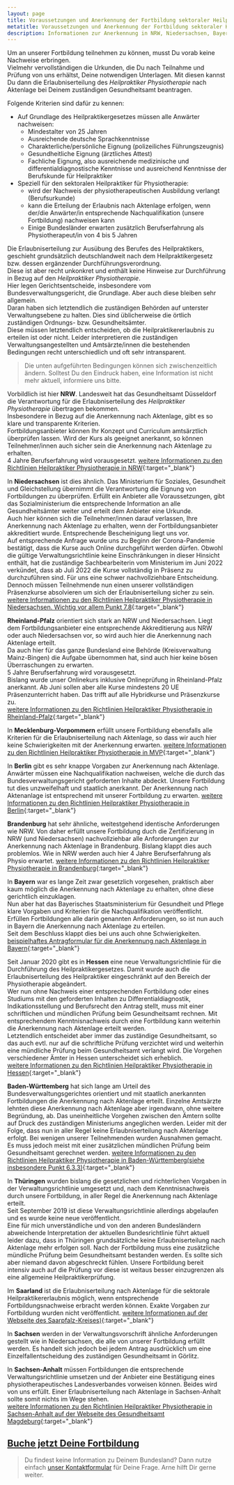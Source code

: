 ```yaml
---
layout: page
title: Voraussetzungen und Anerkennung der Fortbildung sektoraler Heilpraktiker Physiotherapie
metatitle: Voraussetzungen und Anerkennung der Fortbildung sektoraler Heilpraktiker Physiotherapie
description: Informationen zur Anerkennung in NRW, Niedersachsen, Bayern, Baden-Württemberg, Hessen, Sachsen-Anhalt, Brandenburg, Mecklenburg-Vorpommern und anderen Bundesländern
---
```


Um an unserer Fortbildung teilnehmen zu können, musst Du vorab keine Nachweise erbringen.  
Vielmehr vervollständigen die Urkunden, die Du nach Teilnahme und Prüfung von uns erhältst, Deine notwendigen Unterlagen.
Mit diesen kannst Du dann die Erlaubniserteilung des <em>Heilpraktiker Physiotherapie</em> nach Aktenlage bei Deinem zuständigen Gesundheitsamt beantragen.

Folgende Kriterien sind dafür zu kennen:

- Auf Grundlage des Heilpraktikergesetzes müssen alle Anwärter nachweisen:
  - Mindestalter von 25 Jahren
  - Ausreichende deutsche Sprachkenntnisse
  - Charakterliche/persönliche Eignung \(polizeiliches Führungszeugnis\)
  - Gesundheitliche Eignung \(ärztliches Attest\)
  - Fachliche Eignung, also ausreichende medizinische und differentialdiagnostische Kenntnisse und ausreichend Kenntnisse der Berufskunde für Heilpraktiker
- Speziell für den sektoralen Heilpraktiker für Physiotherapie:
  - wird der Nachweis der physiotherapeutischen Ausbildung verlangt \(Berufsurkunde\)
  - kann die Erteilung der Erlaubnis nach Aktenlage erfolgen, wenn der/die Anwärter/in entsprechende Nachqualifikation \(unsere Fortbildung\) nachweisen kann
  - Einige Bundesländer erwarten zusätzlich Berufserfahrung als Physiotherapeut/in von 4 bis 5 Jahren

Die Erlaubniserteilung zur Ausübung des Berufes des Heilpraktikers, geschieht grundsätzlich deutschlandweit nach dem Heilpraktikergesetz bzw. dessen ergänzender Durchführungsverordnung.  
Diese ist aber recht unkonkret und enthält keine Hinweise zur Durchführung in Bezug auf den <em>Heilpraktiker Physiotherapie</em>.  
Hier legen Gerichtsentscheide, insbesondere vom Bundesverwaltungsgericht, die Grundlage. Aber auch diese bleiben sehr allgemein.  
Daran haben sich letztendlich die zuständigen Behörden auf unterster Verwaltungsebene zu halten. Dies sind üblicherweise die örtlich zuständigen Ordnungs- bzw. Gesundheitsämter.  
Diese müssen letztendlich entscheiden, ob die Heilpraktikererlaubnis zu erteilen ist oder nicht.
Leider interpretieren die zuständigen Verwaltungsangestellten und Amtsärzte/innen die bestehenden Bedingungen recht unterschiedlich und oft sehr intransparent.

 > Die unten aufgeführten Bedingungen können sich zwischenzeitlich ändern. Solltest Du den Eindruck haben, eine Information ist nicht mehr aktuell, informiere uns bitte.

Vorbildlich ist hier **NRW**. Landesweit hat das Gesundheitsamt Düsseldorf die Verantwortung für die Erlaubniserteilung des <em>Heilpraktiker Physiotherapie</em> übertragen bekommen.  
Insbesondere in Bezug auf die Anerkennung nach Aktenlage, gibt es so klare und transparente Kriterien.  
Fortbildungsanbieter können Ihr Konzept und Curriculum amtsärztlich überprüfen lassen. Wird der Kurs als geeignet anerkannt, so können Teilnehmer/innen auch sicher sein die Anerkennung nach Aktenlage zu erhalten.  
4 Jahre Berufserfahrung wird vorausgesetzt. [weitere Informationen zu den Richtlinien Heilpraktiker Physiotherapie in NRW](https://www.duesseldorf.de/gesundheitsamt/fachpublikum-fortbildungen/heilpraktiker/kriterienkatalog-hp-physiotherapie){:target="_blank"}


In **Niedersachsen** ist dies ähnlich. Das Ministerium für Soziales, Gesundheit und Gleichstellung übernimmt die Verantwortung die Eignung von Fortbildungen zu überprüfen. Erfüllt ein Anbieter alle Voraussetzungen, gibt das Sozialministerium die entsprechende Information an alle Gesundheitsämter weiter und erteilt dem Anbieter eine Urkunde.  
Auch hier können sich die Teilnehmer/innen darauf verlassen, Ihre Anerkennung nach Aktenlage zu erhalten, wenn der Fortbildungsanbieter akkreditiert wurde. Entsprechende Bescheinigung liegt uns vor.  
Auf entsprechende Anfrage wurde uns zu Beginn der Corona-Pandemie bestätigt, dass die Kurse auch Online durchgeführt werden dürfen. Obwohl die gültige Verwaltungsrichtlinie keine Einschränkungen in dieser Hinsicht enthält, hat die zuständige Sachbearbeiterin vom Ministerium im Juni 2022 verkündet, dass ab Juli 2022 die Kurse vollständig in Präsenz zu durchzuführen sind. Für uns eine schwer nachvollziehbare Entscheidung. Dennoch müssen Teilnehmende nun einen unserer vollständigen Präsenzkurse absolvieren um sich der Erlaubniserteilung sicher zu sein.  
  [weitere Informationen zu den Richtlinien Heilpraktiker Physiotherapie in Niedersachsen. Wichtig vor allem Punkt 7.8](https://www.soziales.niedersachsen.de/download/401/Richtlinie_zur_Durchfuehrung_des_Verfahrens_zur_Erteilung_einer_Erlaubnis_nach_dem_Heilpraktikergesetz.pdf){:target="_blank"}
  
**Rheinland-Pfalz** orientiert sich stark an NRW und Niedersachsen. Liegt dem Fortbildungsanbieter eine entsprechende Akkreditierung aus NRW oder auch Niedersachsen vor, so wird auch hier die Anerkennung nach Aktenlage erteilt.  
Da auch hier für das ganze Bundesland eine Behörde \(Kreisverwaltung Mainz-Bingen\) die Aufgabe übernommen hat, sind auch hier keine bösen Überraschungen zu erwarten.  
5 Jahre Berufserfahrung wird vorausgesetzt.  
Bislang wurde unser Onlinekurs inklusive Onlineprüfung in Rheinland-Pfalz anerkannt. Ab Juni sollen aber alle Kurse mindestens 20 UE Präsenzunterricht haben. Das trifft auf alle Hybridkurse und Präsenzkurse zu.  
[weitere Informationen zu den Richtlinien Heilpraktiker Physiotherapie in Rheinland-Pfalz](https://www.mainz-bingen.de/de/Familie-Jugend-Asyl-Gesundheit-Soziales/Gesundheit/Heilpraktiker/Physiotherapie.php){:target="_blank"}
    
In **Mecklenburg-Vorpommern** erfüllt unsere Fortbildung ebensfalls alle Kriterien für die Erlaubniserteilung nach Aktenlage, so dass wir auch hier keine Schwierigkeiten mit der Anerkennung erwarten. [weitere Informationen zu den Richtlinien Heilpraktiker Physiotherapie in MVP](https://rathaus.rostock.de/media/rostock_01.a.4984.de/datei/Infoblatt%20Entscheidg%20AKL%20Phys%202018.pdf){:target="_blank"}
  
In **Berlin** gibt es sehr knappe Vorgaben zur Anerkennung nach Aktenlage. Anwärter müssen eine Nachqualifikation nachweisen, welche die durch das Bundesverwaltungsgericht geforderten Inhalte abdeckt.
Unsere Fortbildung tut dies unzweifelhaft und staatlich anerkannt. Der Anerkennung nach Aktenanlage ist entsprechend mit unserer Fortbildung zu erwarten.
[weitere Informationen zu den Richtlinien Heilpraktiker Physiotherapie in Berlin](https://www.berlin.de/ba-tempelhof-schoeneberg/politik-und-verwaltung/aemter/gesundheitsamt/heilpraktikerbereich/zulassungsvoraussetzungen-und-unterlagen-zur-antragstellung-379579.php#Physiotherapie){:target="_blank"}
  
**Brandenburg** hat sehr ähnliche, weitestgehend identische Anforderungen wie NRW. Von daher erfüllt unsere Fortbildung duch die Zertifizierung in NRW (und Niedersachsen) nachvollziehbar alle Anforderungen zur Anerkennung nach Aktenlage in Brandenburg.  Bislang klappt dies auch problemlos. Wie in NRW werden auch hier 4 Jahre Berufserfahrung als Physio erwartet. [weitere Informationen zu den Richtlinien Heilpraktiker Physiotherapie in Brandenburg](http://vv.potsdam.de/vv/Heilpraktikerueberpruefung_-_Physiotherapie__Kriterienkatalog_zur_Ueberpruefung_nach_Aktenlage_24.05.17.pdf){:target="_blank"}
  
In **Bayern** war es lange Zeit zwar gesetzlich vorgesehen, praktisch aber kaum möglich die Anerkennung nach Aktenlage zu erhalten, ohne diese gerichtlich einzuklagen.  
Nun aber hat das Bayerisches Staatsministerium für Gesundheit und Pflege klare Vorgaben und Kriterien für die Nachqualifikation veröffentlicht.  
Erfüllen Fortbildungen alle darin genannten Anforderungen, so ist nun auch in Bayern die Anerkennung nach Aktenlage zu erteilen.  
Seit dem Beschluss klappt dies bei uns auch ohne Schwierigkeiten.
[beispielhaftes Antragformular für die Anerkennung nach Aktenlage in Bayern](http://www.landkreis-wuerzburg.de/media/custom/2680_748_1.PDF?1485357217){:target="_blank"}
  
Seit Januar 2020 gibt es in **Hessen** eine neue Verwaltungsrichtlinie für die Durchführung des Heilpraktikergesetzes. Damit wurde auch die Erlaubniserteilung des Heilpraktiker eingeschränkt auf den Bereich der Physiotherapie abgeändert.  
Wer nun ohne Nachweis einer entsprechenden Fortbildung oder eines Studiums mit den geforderten Inhalten zu Differentialdiagnostik, Indikationsstellung und Berufsrecht den Antrag stellt, muss mit einer schriftlichen und mündlichen Prüfung beim Gesundheitsamt rechnen. 
Mit entsprechendem Kenntnisnachweis durch eine Fortbildung kann weiterhin die Anerkennung nach Aktenlage erteilt werden.  
Letztendlich entscheidet aber immer das zuständige Gesundheitsamt, so das auch evtl. nur auf die schriftliche Prüfung verzichtet wird und weiterhin eine mündliche Prüfung beim Gesundheitsamt verlangt wird.  Die Vorgehen verschiedener Ämter in Hessen unterscheidet sich erheblich.  
[weitere Informationen zu den Richtlinien Heilpraktiker Physiotherapie in Hessen](https://hpphysio-my.sharepoint.com/:b:/g/personal/arne_hpphysio_onmicrosoft_com/Eeil5Vj0ZsNBiZyeLroGuVcB_P536t8vW6-eUPHpU0Qcsw?e=1V7oZ5){:target="_blank"}
  
**Baden-Württemberg** hat sich lange am Urteil des Bundesverwaltungsgerichtes orientiert und mit staatlich anerkannten Fortbildungen die Anerkennung nach Aktenlage erteilt. Einzelne Amtsärzte lehnten diese Anerkennung nach Aktenlage aber irgendwann, ohne weitere Begründung, ab. Das uneinheitliche Vorgehen zwischen den Ämtern sollte auf Druck des zuständigen Ministeriums angeglichen werden. Leider mit der Folge, dass nun in aller Regel keine Erlaubniserteilung nach Aktenlage erfolgt. Bei wenigen unserer Teilnehmenden wurden Ausnahmen gemacht. Es muss jedoch meist mit einer zusätzlichen mündlichen Prüfung beim Gesundheitsamt gerechnet werden.
[weitere Informationen zu den Richtlinien Heilpraktiker Physiotherapie in Baden-Württemberg(siehe insbesondere Punkt 6.3.3)](https://www.kreis-tuebingen.de/site/LRA-Tuebingen-Internet-Root/get/params_E535554938/610654/Verwaltungsvorschrift%20des%20Sozialministeriums%20zur%20Durchf%C3%BChrung%20des%20Heilpraktikergesetzes.pdf){:target="_blank"}

In **Thüringen** wurden bislang die gesetzlichen und richterlichen Vorgaben in der Verwaltungsrichtlinie umgesetzt und, nach dem Kenntnisnachweis durch unsere Fortbildung, in aller Regel die Anerkennung nach Aktenlage erteilt.  
Seit September 2019 ist diese Verwaltungsrichtlinie allerdings abgelaufen und es wurde keine neue veröffentlicht.  
Eine für mich unverständliche und von den anderen Bundesländern abweichende Interpretation der aktuellen Bundesrichtlinie führt aktuell leider dazu, dass in Thüringen grundsätzliche keine Erlaubniserteilung nach Aktenlage mehr erfolgen soll. Nach der Fortbildung muss eine zusätzliche mündliche Prüfung beim Gesundheitsamt bestanden werden.
Es sollte sich aber niemand davon abgeschreckt fühlen. Unsere Fortbildung bereit intensiv auch auf die Prüfung vor diese ist weitaus besser einzugrenzen als eine allgemeine Heilpraktikerprüfung.

Im **Saarland** ist die Erlaubniserteilung nach Aktenlage für die sektorale Heilpraktikererlaubnis möglich, wenn entsprechende Fortbildungsnachweise erbracht werden können. Exakte Vorgaben zur Fortbildung wurden nicht veröffentlicht. [weitere Informationen auf der Webseite des Saarpfalz-Kreises)](https://www.saarpfalz-kreis.de/sicherheit-ordnung/heilpraktikererlaubnisverfahren#){:target="_blank"}

In **Sachsen** werden in der Verwaltungsvorschrift ähnliche Anforderungen gestellt wie in Niedersachsen, die alle von unserer Fortbildung erfüllt werden. Es handelt sich jedoch bei jedem Antrag ausdrücklich um eine Einzelfallentscheidung des zuständigen Gesundheitsamt in Görlitz.
  
In **Sachsen-Anhalt** müssen Fortbildungen die entsprechende Verwaltungsrichtlinie umsetzen und der Anbieter eine Bestätigung eines physiotherapeutisches Landesverbandes vorweisen können. Beides wird von uns erfüllt. Einer Erlaubniserteilung nach Aktenlage in Sachsen-Anhalt sollte somit nichts im Wege stehen.  
[weitere Informationen zu den Richtlinien Heilpraktiker Physiotherapie in Sachsen-Anhalt auf der Webseite des Gesundheitsamt Magdeburg](https://www.magdeburg.de/Start/B%C3%3Frger-Stadt/Verwaltung-Service/B%C3%3FrgerService/B%C3%3FrgerInfoSystem/index.php?object=tx|698.85.1&FID=37.864.1){:target="_blank"}

<div markdown="0">
  <section class="green button fullwidthtextbar">
    <div class="textaligncenter">
      <a href="{{site.baseurl}}/termine-und-anmeldung/" class="standardbutton textcolorwhite">
      <h2>Buche jetzt Deine Fortbildung</h2></a>
    </div>
  </section>
 </div>

  > Du findest keine Information zu Deinem Bundesland? Dann nutze einfach [unser Kontaktformular]({{site.baseurl}}/kontakt/) für Deine Frage. Arne hilft Dir gerne weiter.





